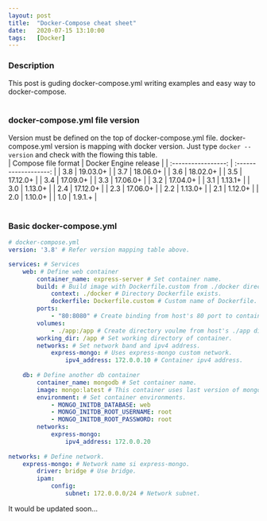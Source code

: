 ```yaml
---
layout: post
title:  "Docker-Compose cheat sheet"
date:   2020-07-15 13:10:00
tags:   [Docker]
---
```

### Description
This post is guding docker-compose.yml writing examples and easy way to docker-compose.
<br/>
<br/>


### docker-compose.yml file version
Version must be defined on the top of docker-compose.yml file. docker-compose.yml version is mapping with docker version. Just type `docker --version` and check with the flowing this table.
<br/>
| Compose file format | Docker Engine release |
| :-----------------: | :-------------------: |
| 3.8                 | 19.03.0+              |
| 3.7                 | 18.06.0+              |
| 3.6                 | 18.02.0+              |
| 3.5                 | 17.12.0+              |
| 3.4                 | 17.09.0+              |
| 3.3                 | 17.06.0+              |
| 3.2                 | 17.04.0+              |
| 3.1                 | 1.13.1+               |
| 3.0                 | 1.13.0+               |
| 2.4                 | 17.12.0+              |
| 2.3                 | 17.06.0+              |
| 2.2                 | 1.13.0+               |
| 2.1                 | 1.12.0+               |
| 2.0                 | 1.10.0+               |
| 1.0                 | 1.9.1.+               |
<br/>
<br/>


### Basic docker-compose.yml
```yml
# docker-compose.yml
version: '3.8' # Refer version mapping table above.

services: # Services
    web: # Define web container
        container_name: express-server # Set container name.
        build: # Build image with Dockerfile.custom from ./docker directory.
            context: ./docker # Directory Dockerfile exists.
            dockerfile: Dockerfile.custom # Custom name of Dockerfile.
        ports:
            - "80:8080" # Create binding from host's 80 port to container's 8080 port.
        volumes:
            - ./app:/app # Create directory voulme from host's ./app directory to container's /app directory.
        working_dir: /app # Set working directory of container.
        networks: # Set network band and ipv4 address.
            express-mongo: # Uses express-mongo custom network.
                ipv4_address: 172.0.0.10 # Container ipv4 address.
 
    db: # Define another db container
        container_name: mongodb # Set container name.
        image: mongo:latest # This container uses last version of mongo image without building Dockerfile.
        environment: # Set container environments.
            - MONGO_INITDB_DATABASE: web
            - MONGO_INITDB_ROOT_USERNAME: root
            - MONGO_INITDB_ROOT_PASSWORD: root
        networks:
            express-mongo:
                ipv4_address: 172.0.0.20
                
networks: # Define network.
    express-mongo: # Network name si express-mongo.
        driver: bridge # Use bridge.
        ipam:
            config:
                subnet: 172.0.0.0/24 # Network subnet.
```

It would be updated soon...
